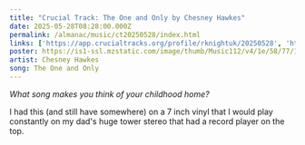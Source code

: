 ```yaml
---
title: "Crucial Track: The One and Only by Chesney Hawkes"
date: 2025-05-28T08:28:00.000Z
permalink: /almanac/music/ct20250528/index.html
links: ['https://app.crucialtracks.org/profile/rknightuk/20250528', 'https://music.apple.com/us/album/the-one-and-only/1629183922?i=1629183924', 'https://song.link/i/1629183924']
poster: https://is1-ssl.mzstatic.com/image/thumb/Music112/v4/1e/58/77/1e587746-ef91-0fdf-8326-8ba348a99ceb/5054526780859.png/600x600bb.jpg
artist: Chesney Hawkes
song: The One and Only
---
```


_What song makes you think of your childhood home?_

I had this (and still have somewhere) on a 7 inch vinyl that I would play constantly on my dad's huge tower stereo that had a record player on the top.

